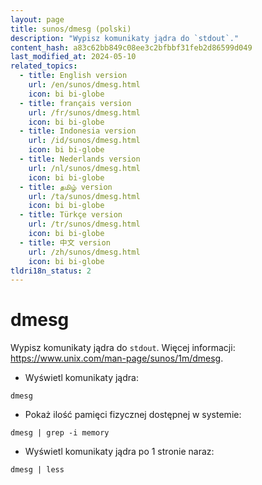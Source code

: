 ```yaml
---
layout: page
title: sunos/dmesg (polski)
description: "Wypisz komunikaty jądra do `stdout`."
content_hash: a83c62bb849c08ee3c2bfbbf31feb2d86599d049
last_modified_at: 2024-05-10
related_topics:
  - title: English version
    url: /en/sunos/dmesg.html
    icon: bi bi-globe
  - title: français version
    url: /fr/sunos/dmesg.html
    icon: bi bi-globe
  - title: Indonesia version
    url: /id/sunos/dmesg.html
    icon: bi bi-globe
  - title: Nederlands version
    url: /nl/sunos/dmesg.html
    icon: bi bi-globe
  - title: தமிழ் version
    url: /ta/sunos/dmesg.html
    icon: bi bi-globe
  - title: Türkçe version
    url: /tr/sunos/dmesg.html
    icon: bi bi-globe
  - title: 中文 version
    url: /zh/sunos/dmesg.html
    icon: bi bi-globe
tldri18n_status: 2
---
```

# dmesg

Wypisz komunikaty jądra do `stdout`.
Więcej informacji: <https://www.unix.com/man-page/sunos/1m/dmesg>.

- Wyświetl komunikaty jądra:

`dmesg`

- Pokaż ilość pamięci fizycznej dostępnej w systemie:

`dmesg | grep -i memory`

- Wyświetl komunikaty jądra po 1 stronie naraz:

`dmesg | less`
